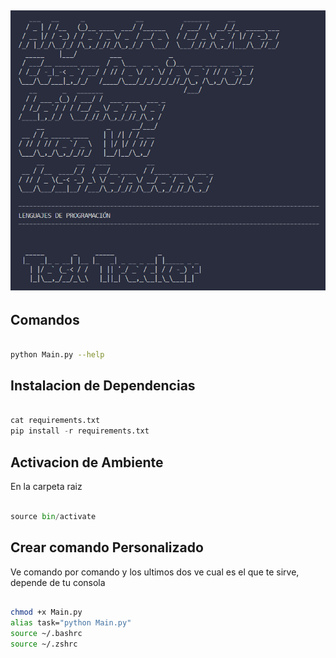 ![TASK TRACKER](src/resources/title.png)
--- 

## Comandos
```bash

python Main.py --help

```

## Instalacion de Dependencias
```python

cat requirements.txt
pip install -r requirements.txt

```

## Activacion de Ambiente
En la carpeta raiz
```python

source bin/activate

```

## Crear comando Personalizado
Ve comando por comando y los ultimos dos ve cual es el que te sirve, depende de tu consola
```bash

chmod +x Main.py
alias task="python Main.py"
source ~/.bashrc
source ~/.zshrc

```
